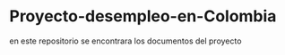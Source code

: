 # Proyecto-desempleo-en-Colombia
en este repositorio se encontrara los documentos del proyecto
<!-- Failed to upload "PRODEC.mp4" -->
